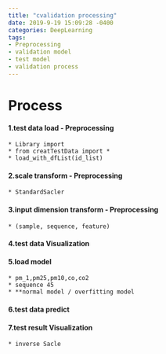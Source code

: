 ```yaml
---
title: "cvalidation processing"
date: 2019-9-19 15:09:28 -0400
categories: DeepLearning
tags:
- Preprocessing
- validation model
- test model
- validation process
---
```


# Process
#### 1.test data load - Preprocessing
    * Library import
    * from creatTestData import *
    * load_with_dfList(id_list)
#### 2.scale transform - Preprocessing
    * StandardSacler
#### 3.input dimension transform - Preprocessing
    * (sample, sequence, feature)
#### 4.test data Visualization
#### 5.load model
    * pm_1,pm25,pm10,co,co2
    * sequence 45
    * **normal model / overfitting model
#### 6.test data predict
#### 7.test result Visualization
    * inverse Sacle
